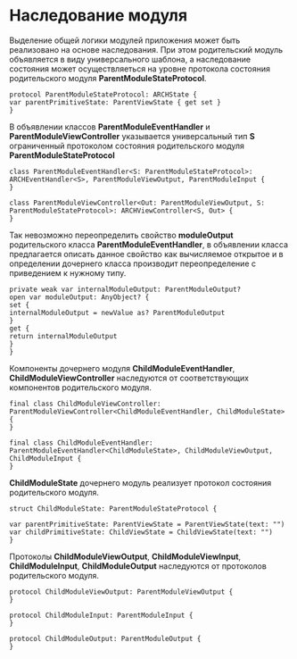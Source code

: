 # Наследование модуля

Выделение общей логики модулей приложения может быть реализовано на основе наследования. При этом родительский модуль объявляется в виду универсального шаблона, а наследование состояния может осуществляеться на уровне протокола состояния родительского модуля **ParentModuleStateProtocol**.

````
protocol ParentModuleStateProtocol: ARCHState {
var parentPrimitiveState: ParentViewState { get set }
}
````

В объявлении классов **ParentModuleEventHandler** и **ParentModuleViewController** указывается универсальный тип **S** ограниченный протоколом состояния родительского модуля **ParentModuleStateProtocol** 

````
class ParentModuleEventHandler<S: ParentModuleStateProtocol>: ARCHEventHandler<S>, ParentModuleViewOutput, ParentModuleInput {
}
````

````
class ParentModuleViewController<Out: ParentModuleViewOutput, S: ParentModuleStateProtocol>: ARCHViewController<S, Out> {
}
````

Так невозможно переопределить свойство **moduleOutput** родительского класса **ParentModuleEventHandler**, в объявлении класса предлагается описать данное свойство как вычисляемое открытое и в определении дочернего класса производит переопределение с приведением к нужному типу. 

````
private weak var internalModuleOutput: ParentModuleOutput?
open var moduleOutput: AnyObject? {
set {
internalModuleOutput = newValue as? ParentModuleOutput
}
get {
return internalModuleOutput
}
}
````

Компоненты дочернего модуля **ChildModuleEventHandler**, **ChildModuleViewController** наследуются от соответствующих компонентов родительского модуля.

````
final class ChildModuleViewController: ParentModuleViewController<ChildModuleEventHandler, ChildModuleState> {    
}
````

````
final class ChildModuleEventHandler: ParentModuleEventHandler<ChildModuleState>, ChildModuleViewOutput, ChildModuleInput {
}
````

**ChildModuleState** дочернего модуль реализует протокол состояния родительского модуля.

````
struct ChildModuleState: ParentModuleStateProtocol {

var parentPrimitiveState: ParentViewState = ParentViewState(text: "")
var childPrimitiveState: ChildViewState = ChildViewState(text: "")
}
````

Протоколы **ChildModuleViewOutput**, **ChildModuleViewInput**, **ChildModuleInput**, **ChildModuleOutput** наследуются от протоколов родительского модуля.

````
protocol ChildModuleViewOutput: ParentModuleViewOutput {
}

protocol ChildModuleInput: ParentModuleInput {
}

protocol ChildModuleOutput: ParentModuleOutput {
}
````
